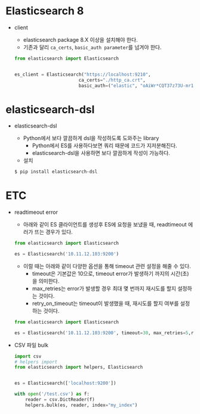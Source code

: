 # Elasticsearch 8

- client

  - elasticsearch package 8.X 이상을 설치해야 한다.
  - 기존과 달리 `ca_certs`, `basic_auth parameter`를 넘겨야 한다.

  ```python
  from elasticsearch import Elasticsearch
  
  
  es_client = Elasticsearch("https://localhost:9210", 
                          ca_certs="./http_ca.crt", 
                          basic_auth=("elastic", "oAiWr*CQT37z73U-mr1y"))
  ```




# elasticsearch-dsl

- elasticsearch-dsl

  - Python에서 보다 깔끔하게 dsl을 작성하도록 도와주는 library
    - Python에서 ES를 사용하다보면 쿼리 때문에 코드가 지저분해진다.
    - elasticsearch-dsl을 사용하면 보다 깔끔하게 작성이 가능하다.
  - 설치

  ```bash
  $ pip install elasticsearch-dsl
  ```



# ETC

- readtimeout error

  - 아래와 같이 ES 클라이언트를 생성후 ES에 요청을 보냈을 때,  readtimeout 에러가 뜨는 경우가 있다.

  ```python
  from elasticsearch import Elasticsearch
  
  es = Elasticsearch('10.11.12.103:9200')
  ```

  - 이럴 때는 아래와 같이 다양한 옵션을 통해 timeout 관련 설정을 해줄 수 있다.
    - timeout은 기본값은 10으로, timeout error가 발생하기 까지의 시간(초)을 의미한다.
    - max_retries는 error가 발생할 경우 최대 몇 번까지 재시도를 할지 설정하는 것이다.
    - retry_on_timeout는 timeout이 발생했을 때, 재시도를 할지 여부를 설정하는 것이다.

  ```python
  from elasticsearch import Elasticsearch
  
  es = Elasticsearch('10.11.12.103:9200', timeout=30, max_retries=5,retry_on_timeout=True)
  ```




- CSV 파일 bulk

  ```python
  import csv
  # helpers import
  from elasticsearch import helpers, Elasticsearch 
  
  
  es = Elasticsearch(['localhost:9200'])
  
  with open('/test.csv') as f: 
      reader = csv.DictReader(f) 
      helpers.bulk(es, reader, index="my_index")
  ```

